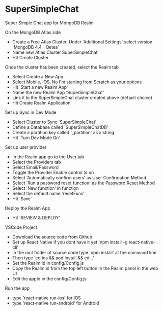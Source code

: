 # SuperSimpleChat

Super Simple Chat app for MongoDB Realm

On the MongoDB Atlas side

- Create a Free Atlas Cluster. Under 'Additional Settings' select version 'MongoDB 4.4 - Betea'
- Name new Atlas Cluster SuperSimpleChat
- Hit Create Cluster

Once the cluster has been created, select the Realm tab

- Select Create a New App
- Select Mobile, iOS, No I'm starting from Scratch as your options
- Hit 'Start a new Realm App'
- Name the new Realm App 'SuperSimpleChat'
- Link it to the SuperSimpleChat cluster created above (default choice)
- Hit Create Realm Application

Set up Sync in Dev Mode

- Select Cluster to Sync 'SuperSimpleChat'
- Define a Database called 'SuperSimpleChatDB'
- Create a partition key called '\_partition' as a string
- Hit 'Turn Dev Mode On'

Set up user provider

- In the Realm app go to the User tab
- Select the Providers tab
- Select Email/Password
- Toggle the Provider Enable control to on
- Select 'Automatically confirm users' as User Confirmation Method.
- Select 'Run a password reset function' as the Password Reset Method
- Select 'New function' in function
- Select the default name 'resetFunc'
- Hit 'Save'

Deploy the Realm App

- Hit 'REVIEW & DEPLOY'

VSCode Project

- Download the source code from Github
- Set up React Native if you dont have it yet 'npm install -g react-native-cli'
- In the root folder of source code type 'npm install' at the command line
- Then type 'cd ios && pod install && cd ..'
- Set the Realm id in config/Config.js
- Copy the Realm id from the top left button in the Realm panel in the web UI
- Edit the appId in the config/Config.js

Run the app

- type 'react-native run-ios' for iOS
- type 'react-native run-android' for Android
